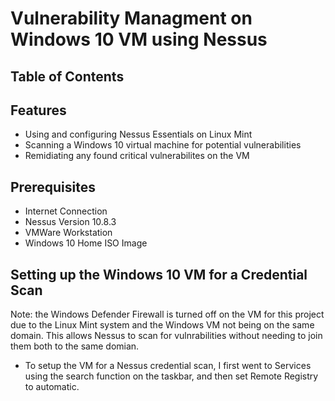 # Vulnerability Managment on Windows 10 VM using Nessus
<h2>Table of Contents</h2>

<h2>Features</h2>

- Using and configuring Nessus Essentials on Linux Mint
- Scanning a Windows 10 virtual machine for potential vulnerabilities
- Remidiating any found critical vulnerabilites on the VM

<h2>Prerequisites</h2>

- Internet Connection
- Nessus Version 10.8.3
- VMWare Workstation
- Windows 10 Home ISO Image

<h2>Setting up the Windows 10 VM for a Credential Scan</h2>

Note: the Windows Defender Firewall is turned off on the VM for this project due to the Linux Mint system and the Windows VM not being on the same domain. This allows Nessus to scan for vulnrabilities without needing to join them both to the same domian.
- To setup the VM for a Nessus credential scan, I first went to Services using the search function on the taskbar, and then set Remote Registry to automatic.

